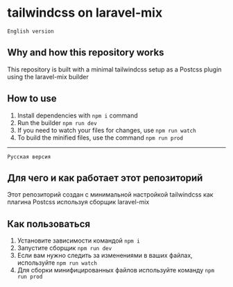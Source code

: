 # tailwindcss on laravel-mix

    English version

## Why and how this repository works

This repository is built with a minimal tailwindcss setup as a Postcss plugin using the laravel-mix builder

## How to use

1. Install dependencies with `npm i` command
2. Run the builder `npm run dev`
3. If you need to watch your files for changes, use `npm run watch`
4. To build the minified files, use the command `npm run prod`

---

    Русская версия

## Для чего и как работает этот репозиторий

Этот репозиторий создан с минимальной настройкой tailwindcss как плагина Postcss используя сборщик laravel-mix

## Как пользоваться

1. Установите зависимости командой `npm i`
2. Запустите сборщик `npm run dev`
3. Если вам нужно следить за изменениями в ваших файлах, используйте `npm run watch`
4. Для сборки минифицированных файлов используйте команду `npm run prod`
